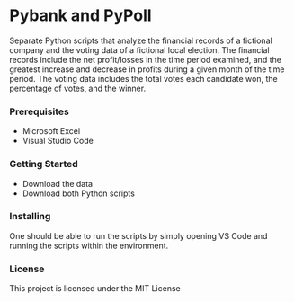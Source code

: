 # Pybank and PyPoll

Separate Python scripts that analyze the financial records of a fictional company and the voting data of a fictional local election. 
The financial records include the net profit/losses in the time period examined, and the greatest increase and decrease in profits during a given month of the time period. 
The voting data includes the total votes each candidate won, the percentage of votes, and the winner. 

### Prerequisites

* Microsoft Excel
* Visual Studio Code

### Getting Started

* Download the data
* Download both Python scripts

### Installing

One should be able to run the scripts by simply opening VS Code and running the scripts within the environment.

### License

This project is licensed under the MIT License
